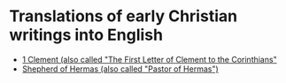 # Translations of early Christian writings into English

* [1 Clement (also called "The First Letter of Clement to the Corinthians"](1clement.html)
* [Shepherd of Hermas (also called "Pastor of Hermas")](shepherdofhermas.html)
